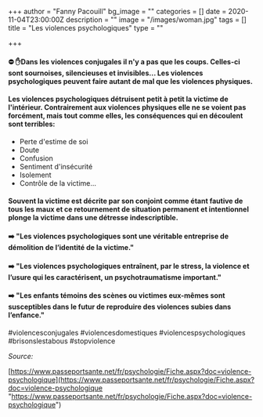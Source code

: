 +++
author = "Fanny Pacouill"
bg_image = ""
categories = []
date = 2020-11-04T23:00:00Z
description = ""
image = "/images/woman.jpg"
tags = []
title = "Les violences psychologiques"
type = ""

+++
#### ⛔ ✋Dans les violences conjugales il n'y a pas que les coups. Celles-ci sont sournoises, silencieuses et invisibles... Les violences psychologiques peuvent faire autant de mal que les violences physiques.

#### Les violences psychologiques détruisent petit à petit la victime de l'intérieur. Contrairement aux violences physiques elle ne se voient pas forcément, mais tout comme elles, les conséquences qui en découlent sont terribles:

* Perte d'estime de soi
* Doute
* Confusion
* Sentiment d'insécurité
* Isolement
* Contrôle de la victime...

#### Souvent la victime est décrite par son conjoint comme étant fautive de tous les maux et ce retournement de situation permanent et intentionnel plonge la victime dans une détresse indescriptible.

#### ➡️ "Les violences psychologiques sont une véritable entreprise de démolition de l’identité de la victime."

#### ➡️ "Les violences psychologiques entraînent, par le stress, la violence et l’usure qui les caractérisent, un psychotraumatisme important."

#### ➡️ "Les enfants témoins des scènes ou victimes eux-mêmes sont susceptibles dans le futur de reproduire des violences subies dans l’enfance."

\#violencesconjugales #violencesdomestiques #violencespsychologiques #brisonslestabous #stopviolence

_Source:_

[https://www.passeportsante.net/fr/psychologie/Fiche.aspx?doc=violence-psychologique](https://www.passeportsante.net/fr/psychologie/Fiche.aspx?doc=violence-psychologique "https://www.passeportsante.net/fr/psychologie/Fiche.aspx?doc=violence-psychologique")